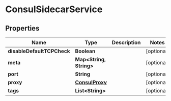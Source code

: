 

# ConsulSidecarService


## Properties

Name | Type | Description | Notes
------------ | ------------- | ------------- | -------------
**disableDefaultTCPCheck** | **Boolean** |  |  [optional]
**meta** | **Map&lt;String, String&gt;** |  |  [optional]
**port** | **String** |  |  [optional]
**proxy** | [**ConsulProxy**](ConsulProxy.md) |  |  [optional]
**tags** | **List&lt;String&gt;** |  |  [optional]



